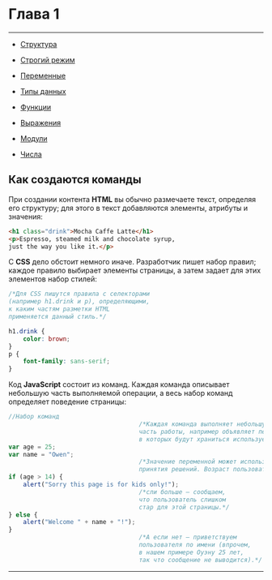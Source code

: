 # Глава 1
---

* [Структура](chapter1/struktura.md)
  
* [Строгий режим](chapter1/use_strict.md)
  
* [Переменные](chapter1/peremennie.md)
  
* [Типы данных](chapter1/tipy_dannih.md)
  
* [Функции](chapter1/function.md)
  
* [Выражения](chapter1/expressions.md)
  
* [Модули](chapter1/modules.md)
  
* [Числа](chapter1/chisla.md)


## Как создаются команды

При создании контента **HTML** вы обычно размечаете текст, определяя его структуру;
для этого в текст добавляются элементы, атрибуты и значения:

```html
<h1 class="drink">Mocha Caffe Latte</h1>
<p>Espresso, steamed milk and chocolate syrup,
just the way you like it.</p>
```

С **CSS** дело обстоит немного иначе. Разработчик пишет набор правил; каждое
правило выбирает элементы страницы, а затем задает для этих элементов набор
стилей:

```css
/*Для CSS пишутся правила c селекторами
(например h1.drink и p), определяющими,
к каким частям разметки HTML
применяется данный стиль.*/

h1.drink {
    color: brown;
}
p {
    font-family: sans-serif;
}
```

Код **JavaScript** состоит из команд. Каждая команда описывает небольшую часть
выполняемой операции, а весь набор команд определяет поведение страницы:

```js
//Набор команд
                                    /*Каждая команда выполняет небольшую
                                    часть работы, например объявляет переменные,
                                    в которых будут храниться используемые значения.*/
var age = 25;
var name = "Owen";
                                    /*Значение переменной может использоваться для
                                    принятия решений. Возраст пользователя больше 14?*/
if (age > 14) {
    alert("Sorry this page is for kids only!");
                                    /*сли больше — сообщаем,
                                    что пользователь слишком
                                    стар для этой страницы.*/
} else {                            
    alert("Welcome " + name + "!");
}                                      
                                    /*А если нет — приветствуем
                                    пользователя по имени (впрочем,
                                    в нашем примере Оуэну 25 лет,
                                    так что сообщение не выводится).*/

```

---
